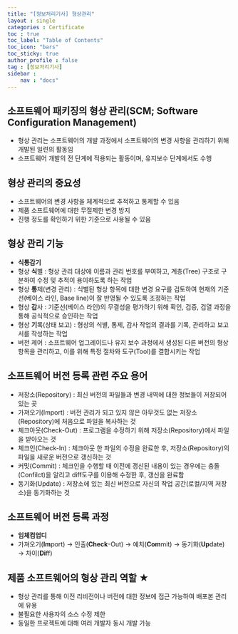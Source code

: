 ```yaml
---
title: "[정보처리기사] 형상관리"
layout : single
categories : Certificate
toc : true
toc_label: "Table of Contents"
toc_icon: "bars"
toc_sticky: true
author_profile : false
tag : [정보처리기사]
sidebar :
    nav : "docs"
---
```


## 소프트웨어 패키징의 형상 관리(SCM; Software Configuration Management)
- 형상 관리는 소프트웨어의 개발 과정에서 소프트웨어의 변경 사항을 관리하기 위해 개발된 일련의 활동임
- 소프트웨어 개발의 전 단계에 적용되는 활동이며, 유지보수 단계에서도 수행


## 형상 관리의 중요성
- 소프트웨어의 변경 사항을 체계적으로 추적하고 통제할 수 있음
- 제품 소프트웨어에 대한 무절제한 변경 방지
- 진행 정도를 확인하기 위한 기준으로 사용될 수 있음


## 형상 관리 기능
- **식통감기**
- 형상 **식**별 : 형상 관리 대상에 이름과 관리 번호를 부여하고, 계층(Tree) 구조로 구분하여 수정 및 추적이 용이하도록 하는 작업
- 형상 **통**제(변경 관리) : 식별된 형상 항목에 대한 변경 요구를 검토하여 현재의 기준선(베이스 라인, Base line)이 잘 반영될 수 있도록 조정하는 작업
- 형상 **감**사 : 기준선(베이스 라인)의 무결성을 평가하기 위해 확인, 검증, 검열 과정을 통해 공식적으로 승인하는 작업
- 형상 **기**록(상태 보고) : 형상의 식별, 통제, 감사 작업의 결과를 기록, 관리하고 보고서를 작성하는 작업
- 버전 제어 : 소프트웨어 업그레이드나 유지 보수 과정에서 생성된 다른 버전의 형상 항목을 관리하고, 이를 위해 특정 절차와 도구(Tool)를 결합시키는 작업


## 소프트웨어 버전 등록 관련 주요 용어
- 저장소(Repository) : 최신 버전의 파일들과 변경 내역에 대한 정보들이 저장되어 있는 곳
- 가져오기(Import) : 버전 관리가 되고 있지 않은 아무것도 없는 저장소(Repository)에 처음으로 파일을 복사하는 것
- 체크아웃(Check-Out) : 프로그램을 수정하기 위해 저장소(Repository)에서 파일을 받아오는 것
- 체크인(Check-In) : 체크아웃 한 파일의 수정을 완료한 후, 저장소(Repository)의 파일을 새로운 버전으로 갱신하는 것
- 커밋(Commit) : 체크인을 수행할 때 이전에 갱신된 내용이 있는 경우에는 충돌(Confilct)을 알리고 diff도구를 이용해 수정한 후, 갱신을 완료함
- 동기화(Update) : 저장소에 있는 최신 버전으로 자신의 작업 공간(로컬/지역 저장소)을 동기화하는 것


## 소프트웨어 버전 등록 과정
- **임체컴업디**
- 가져오기(**Im**port) → 인출(**Check**-Out) → 예치(**Com**mit) → 동기화(**Up**date) → 차이(**Di**ff)


## 제품 소프트웨어의 형상 관리 역할 ★
- 형상 관리를 통해 이전 리비전이나 버전에 대한 정보에 접근 가능하여 배포본 관리에 유용
- 불필요한 사용자의 소스 수정 제한
- 동일한 프로젝트에 대해 여러 개발자 동시 개발 가능